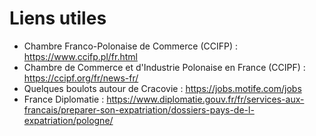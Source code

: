 # Liens utiles

- Chambre Franco-Polonaise de Commerce (CCIFP) : https://www.ccifp.pl/fr.html
- Chambre de Commerce et d'Industrie Polonaise en France (CCIPF) : https://ccipf.org/fr/news-fr/
- Quelques boulots autour de Cracovie : https://jobs.motife.com/jobs
- France Diplomatie : https://www.diplomatie.gouv.fr/fr/services-aux-francais/preparer-son-expatriation/dossiers-pays-de-l-expatriation/pologne/
